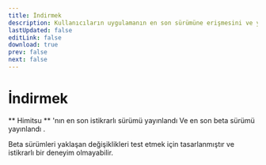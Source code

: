 ```yaml
---
title: İndirmek
description: Kullanıcıların uygulamanın en son sürümüne erişmesini ve yüklemelerini sağlayan sayfayı indirin.
lastUpdated: false
editLink: false
download: true
prev: false
next: false
---
```


# İndirmek

** Himitsu ** 'nın en son istikrarlı sürümü yayınlandı **<ReleaseDate type="stable" />** Ve en son beta sürümü yayınlandı **<ReleaseDate type="beta" />**.

Beta sürümleri yaklaşan değişiklikleri test etmek için tasarlanmıştır ve istikrarlı bir deneyim olmayabilir.

<DownloadButtons />
<suspense>
<Changelog type="stable"/>
</suspense>